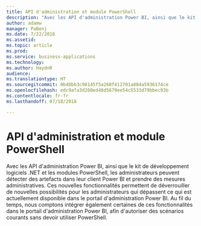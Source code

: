 ```yaml
---
title: API d'administration et module PowerShell
description: "Avec les API d'administration Power BI, ainsi que le kit de développement logiciels .NET et les modules PowerShell, les administrateurs peuvent détecter des artefacts dans leur client Power BI et prendre des mesures administratives"
author: adamw
manager: PaBenj
ms.date: 7/22/2018
ms.assetid: 
ms.topic: article
ms.prod: 
ms.service: business-applications
ms.technology: 
ms.author: HaydnR
audience: 
ms.translationtype: HT
ms.sourcegitcommit: 0b40bb3c98145f5a260f412701a884a5936174ce
ms.openlocfilehash: edc9afa3d200ed48d5679ee54c5533d79bbec93b
ms.contentlocale: fr-fr
ms.lasthandoff: 07/18/2018

---
```

# <a name="admin-apis-and-powershell-module"></a>API d'administration et module PowerShell

Avec les API d'administration Power BI, ainsi que le kit de développement logiciels .NET et les modules PowerShell, les administrateurs peuvent détecter des artefacts dans leur client Power BI et prendre des mesures administratives. Ces nouvelles fonctionnalités permettent de déverrouiller de nouvelles possibilités pour les administrateurs qui dépassent ce qui est actuellement disponible dans le portail d'administration Power BI. Au fil du temps, nous comptons intégrer également certaines de ces fonctionnalités dans le portail d'administration Power BI, afin d'autoriser des scénarios courants sans devoir utiliser PowerShell.

